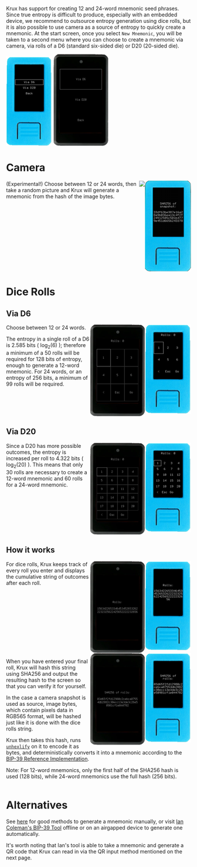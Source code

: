 Krux has support for creating 12 and 24-word mnemonic seed phrases. Since true entropy is difficult to produce, especially with an embedded device, we recommend to outsource entropy generation using dice rolls, but it is also possible to use camera as a source of entropy to quickly create a mnemonic.
At the start screen, once you select `New Mnemonic`, you will be taken to a second menu where you can choose to create a mnemonic via camera, via rolls of a D6 (standard six-sided die) or D20 (20-sided die).

<img src="../../img/maixpy_m5stickv/new-mnemonic-options-125.png">
<img src="../../img/maixpy_amigo_tft/new-mnemonic-options-150.png">

# Camera

<img src="../../img/maixpy_m5stickv/new-mnemonic-via-snapshot-sha256-125.png" align="right">
<img src="../../img/maixpy_amigo_tft/new-mnemonic-via-snapshot-sha256-150.png" align="right">

 (Experimental!) Choose between 12 or 24 words, then take a random picture and Krux will generate a mnemonic from the hash of the image bytes.

<div style="clear: both"></div>

# Dice Rolls
 
## Via D6

<img src="../../img/maixpy_m5stickv/new-mnemonic-via-d6-roll-1-125.png" align="right">
<img src="../../img/maixpy_amigo_tft/new-mnemonic-via-d6-roll-1-150.png" align="right">

Choose between 12 or 24 words.

The entropy in a single roll of a D6 is 2.585 bits ( log<sub>2</sub>(6) ); therefore a minimum of a 50 rolls will be required for 128 bits of entropy, enough to generate a 12-word mnemonic. For 24 words, or an entropy of 256 bits, a minimum of 99 rolls will be required.

<div style="clear: both"></div>

## Via D20

<img src="../../img/maixpy_m5stickv/new-mnemonic-via-d20-roll-1-125.png" align="right">
<img src="../../img/maixpy_amigo_tft/new-mnemonic-via-d20-roll-1-150.png" align="right">

Since a D20 has more possible outcomes, the entropy is increased per roll to 4.322 bits ( log<sub>2</sub>(20) ). This means that only 30 rolls are necessary to create a 12-word mnemonic and 60 rolls for a 24-word mnemonic.

<div style="clear: both"></div>

## How it works

<img src="../../img/maixpy_m5stickv/new-mnemonic-via-d6-roll-string-125.png" align="right">
<img src="../../img/maixpy_amigo_tft/new-mnemonic-via-d6-roll-string-150.png" align="right">

For dice rolls, Krux keeps track of every roll you enter and displays the cumulative string of outcomes after each roll. 

<div style="clear: both"></div>

<img src="../../img/maixpy_m5stickv/new-mnemonic-via-d6-roll-sha256-125.png" align="right">
<img src="../../img/maixpy_amigo_tft/new-mnemonic-via-d6-roll-sha256-150.png" align="right">

When you have entered your final roll, Krux will hash this string using SHA256 and output the resulting hash to the screen so that you can verify it for yourself.

In the case a camera snapshot is used as source, image bytes, which contain pixels data in RGB565 format, will be hashed just like it is done with the dice rolls string.

Krux then takes this hash, runs [`unhexlify`](https://docs.python.org/3/library/binascii.html#binascii.unhexlify) on it to encode it as bytes, and deterministically converts it into a mnemonic according to the [BIP-39 Reference Implementation](https://github.com/trezor/python-mnemonic/blob/6b7ebdb3624bbcae1a7b3c5485427a5587795120/src/mnemonic/mnemonic.py#L189-L207).

Note: For 12-word mnemonics, only the first half of the SHA256 hash is used (128 bits), while 24-word mnemonics use the full hash (256 bits).

<div style="clear: both"></div>

# Alternatives
See [here](https://vault12.com/securemycrypto/cryptocurrency-security-how-to/seed-phrase-creation/) for good methods to generate a mnemonic manually, or visit [Ian Coleman's BIP-39 Tool](https://iancoleman.io/bip39/) offline or on an airgapped device to generate one automatically. 

It's worth noting that Ian's tool is able to take a mnemonic and generate a QR code that Krux can read in via the QR input method mentioned on the next page.

